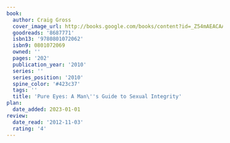 ```yaml
---
book:
  author: Craig Gross
  cover_image_url: http://books.google.com/books/content?id=_Z54mAEACAAJ&printsec=frontcover&img=1&zoom=1&source=gbs_api
  goodreads: '8687771'
  isbn13: '9780801072062'
  isbn9: 0801072069
  owned: ''
  pages: '202'
  publication_year: '2010'
  series: ''
  series_position: '2010'
  spine_color: '#423c37'
  tags: ''
  title: 'Pure Eyes: A Man\''s Guide to Sexual Integrity'
plan:
  date_added: 2023-01-01
review:
  date_read: '2012-11-03'
  rating: '4'
---
```

